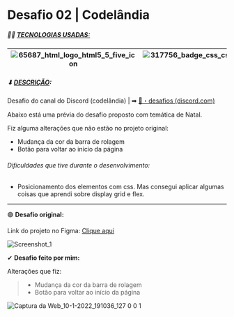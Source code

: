 <h1> Desafio 02 | Codelândia</h1>



##### 👩‍💻 <u>TECNOLOGIAS USADAS:</u>



| ![65687_html_logo_html5_5_five_icon](https://user-images.githubusercontent.com/81163947/148322824-aef5406d-d3b3-4d64-944b-ff188b0d8c22.png) | ![317756_badge_css_css3_achievement_award_icon](https://user-images.githubusercontent.com/81163947/148322837-84ec2f06-76fe-4e9d-a491-ab11ba9a9633.png) |
| :----------------------------------------------------------: | :----------------------------------------------------------: |



##### ⬇ <u>DESCRIÇÃO</u>:

Desafio do canal do Discord (codelândia) |  ➡ [🎯・desafios (discord.com)](https://discord.com/channels/853354677411905578/853363178901733387)

Abaixo está uma prévia do desafio proposto com temática de Natal.

Fiz alguma alterações que não estão no projeto original:

- Mudança da cor da barra de rolagem
- Botão para voltar ao início da página

<h6>Dificuldades que tive durante o desenvolvimento:</h6>

- Posicionamento dos elementos com css. 
  Mas consegui aplicar algumas coisas que aprendi sobre display grid e flex.



------



🟣 **Desafio original:**

Link do projeto no Figma: [Clique aqui](https://www.figma.com/file/Yb9IBH56g7T1hdIyZ3BMNO/Desafios---Codelândia?node-id=39340%3A782)

![Screenshot_1](https://user-images.githubusercontent.com/81163947/148851438-9bbd5bd7-aba0-4c8d-9556-2c1432907141.png)


✔ **Desafio feito por mim:** 

Alterações que fiz:

> - Mudança da cor da barra de rolagem
> - Botão para voltar ao início da página
>
![Captura da Web_10-1-2022_191036_127 0 0 1](https://user-images.githubusercontent.com/81163947/148851472-99d0b4c4-b8ab-4f01-831d-7d6b2ef7b2ef.jpeg)
